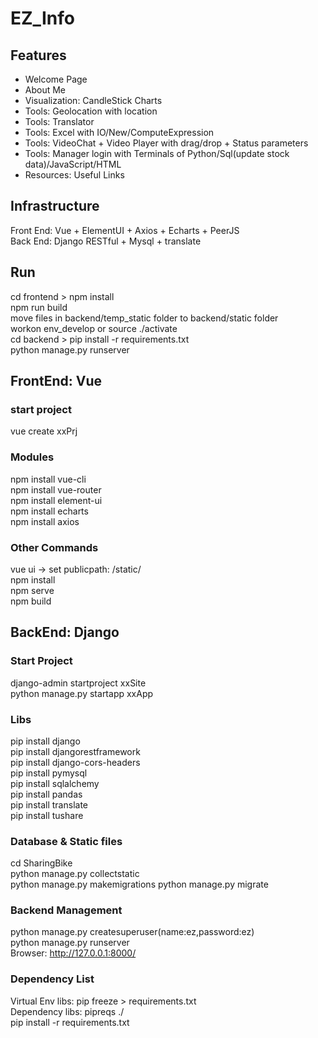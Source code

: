 # EZ_Info
  
## Features 
- Welcome Page  
- About Me   
- Visualization: CandleStick Charts  
- Tools: Geolocation with location  
- Tools: Translator   
- Tools: Excel with IO/New/ComputeExpression  
- Tools: VideoChat + Video Player with drag/drop + Status parameters  
- Tools: Manager login with Terminals of Python/Sql(update stock data)/JavaScript/HTML  
- Resources: Useful Links  
  
## Infrastructure  
Front End: Vue + ElementUI + Axios + Echarts + PeerJS  
Back End: Django RESTful + Mysql + translate  
  
## Run
cd frontend > npm install  
npm run build   
move files in backend/temp_static folder to backend/static folder  
workon env_develop  or source ./activate  
cd backend > pip install -r requirements.txt  
python manage.py runserver  
  
## FrontEnd: Vue
### start project  
vue create xxPrj  
  
### Modules
npm install vue-cli  
npm install vue-router  
npm install element-ui  
npm install echarts  
npm install axios  
  
### Other Commands  
vue ui -> set publicpath: /static/   
npm install  
npm serve   
npm build  
  
## BackEnd: Django  
### Start Project  
django-admin startproject xxSite  
python manage.py startapp xxApp  
  
### Libs
pip install django  
pip install djangorestframework  
pip install django-cors-headers   
pip install pymysql  
pip install sqlalchemy  
pip install pandas  
pip install translate  
pip install tushare  
  
### Database & Static files  
cd SharingBike  
python manage.py collectstatic  
python manage.py makemigrations
python manage.py migrate  
  
### Backend Management  
python manage.py createsuperuser(name:ez,password:ez)  
python manage.py runserver  
Browser: http://127.0.0.1:8000/  
  
### Dependency List  
Virtual Env libs: pip freeze > requirements.txt   
Dependency libs: pipreqs ./  
pip install -r requirements.txt   
  
